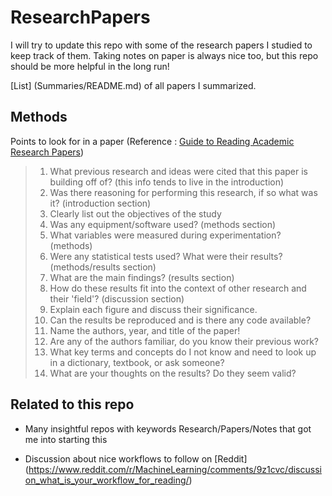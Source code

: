 # ResearchPapers

I will try to update this repo with some of the research papers I studied to keep track of them. Taking notes on paper is always nice too, but this repo should be more helpful in the long run!

[List] (Summaries/README.md) of all papers I summarized.


## Methods

Points to look for in a paper (Reference : [Guide to Reading Academic Research Papers](https://towardsdatascience.com/guide-to-reading-academic-research-papers-c69c21619de6))
> 1. What previous research and ideas were cited that this paper is building off of? (this info tends to live in the introduction)
> 2. Was there reasoning for performing this research, if so what was it? (introduction section)
> 3. Clearly list out the objectives of the study
> 4. Was any equipment/software used? (methods section)
> 5. What variables were measured during experimentation? (methods)
> 6. Were any statistical tests used? What were their results? (methods/results section)
> 7. What are the main findings? (results section)
> 8. How do these results fit into the context of other research and their 'field'? (discussion section)
> 9. Explain each figure and discuss their significance.
> 10. Can the results be reproduced and is there any code available?
> 11. Name the authors, year, and title of the paper!
> 12. Are any of the authors familiar, do you know their previous work? 
> 13. What key terms and concepts do I not know and need to look up in a dictionary, textbook, or ask someone?
> 14. What are your thoughts on the results? Do they seem valid?

## Related to this repo

* Many insightful repos with keywords Research/Papers/Notes that got me into starting this

* Discussion about nice workflows to follow on [Reddit] (https://www.reddit.com/r/MachineLearning/comments/9z1cvc/discussion_what_is_your_workflow_for_reading/)
